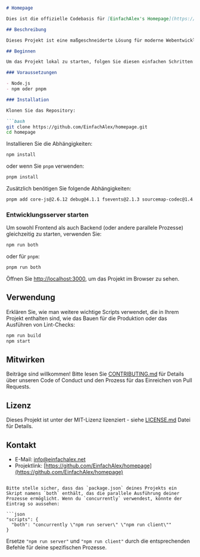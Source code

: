 
```markdown
# Homepage

Dies ist die offizielle Codebasis für [EinfachAlex's Homepage](https://einfachalex.net), eine ultimative Frontend-Vorlage, die mit NextJs, TailwindCSS und Typescript erstellt wurde.

## Beschreibung

Dieses Projekt ist eine maßgeschneiderte Lösung für moderne Webentwicklungsbedürfnisse, die Leistung, Anpassbarkeit und beste Praktiken kombiniert, um Entwicklern und Designern zu helfen, ihre Projekte effizient zu starten und zu verwalten.

## Beginnen

Um das Projekt lokal zu starten, folgen Sie diesen einfachen Schritten:

### Voraussetzungen

- Node.js
- npm oder pnpm

### Installation

Klonen Sie das Repository:

```bash
git clone https://github.com/EinfachAlex/homepage.git
cd homepage
```

Installieren Sie die Abhängigkeiten:

```bash
npm install
```

oder wenn Sie `pnpm` verwenden:

```bash
pnpm install
```

Zusätzlich benötigen Sie folgende Abhängigkeiten:

```bash
pnpm add core-js@2.6.12 debug@4.1.1 fsevents@2.1.3 sourcemap-codec@1.4.8 uuid@3.3.2
```

### Entwicklungsserver starten

Um sowohl Frontend als auch Backend (oder andere parallele Prozesse) gleichzeitig zu starten, verwenden Sie:

```bash
npm run both
```

oder für `pnpm`:

```bash
pnpm run both
```

Öffnen Sie [http://localhost:3000](http://localhost:3000), um das Projekt im Browser zu sehen.

## Verwendung

Erklären Sie, wie man weitere wichtige Scripts verwendet, die in Ihrem Projekt enthalten sind, wie das Bauen für die Produktion oder das Ausführen von Lint-Checks:

```bash
npm run build
npm start
```

## Mitwirken

Beiträge sind willkommen! Bitte lesen Sie [CONTRIBUTING.md](CONTRIBUTING.md) für Details über unseren Code of Conduct und den Prozess für das Einreichen von Pull Requests.

## Lizenz

Dieses Projekt ist unter der MIT-Lizenz lizenziert - siehe [LICENSE.md](LICENSE.md) Datei für Details.

## Kontakt

- E-Mail: <info@einfachalex.net>
- Projektlink: [https://github.com/EinfachAlex/homepage](https://github.com/EinfachAlex/homepage)

```

Bitte stelle sicher, dass das `package.json` deines Projekts ein Skript namens `both` enthält, das die parallele Ausführung deiner Prozesse ermöglicht. Wenn du `concurrently` verwendest, könnte der Eintrag so aussehen:

```json
"scripts": {
  "both": "concurrently \"npm run server\" \"npm run client\""
}
```

Ersetze `"npm run server"` und `"npm run client"` durch die entsprechenden Befehle für deine spezifischen Prozesse.
